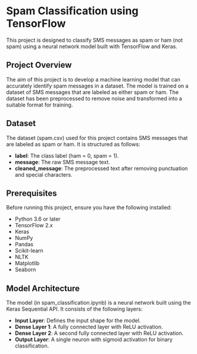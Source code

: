 # Spam Classification using TensorFlow

This project is designed to classify SMS messages as spam or ham (not spam) using a neural network model built with TensorFlow and Keras.

## Project Overview

The aim of this project is to develop a machine learning model that can accurately identify spam messages in a dataset. The model is trained on a dataset of SMS messages that are labeled as either spam or ham. The dataset has been preprocessed to remove noise and transformed into a suitable format for training.

## Dataset

The dataset (spam.csv) used for this project contains SMS messages that are labeled as spam or ham. It is structured as follows:

- **label**: The class label (ham = 0, spam = 1).
- **message**: The raw SMS message text.
- **cleaned_message**: The preprocessed text after removing punctuation and special characters.

## Prerequisites

Before running this project, ensure you have the following installed:

- Python 3.6 or later
- TensorFlow 2.x
- Keras
- NumPy
- Pandas
- Scikit-learn
- NLTK
- Matplotlib
- Seaborn

## Model Architecture

The model (in spam_classification.ipynb) is a neural network built using the Keras Sequential API. It consists of the following layers:

- **Input Layer**: Defines the input shape for the model.
- **Dense Layer 1**: A fully connected layer with ReLU activation.
- **Dense Layer 2**: A second fully connected layer with ReLU activation.
- **Output Layer**: A single neuron with sigmoid activation for binary classification.

